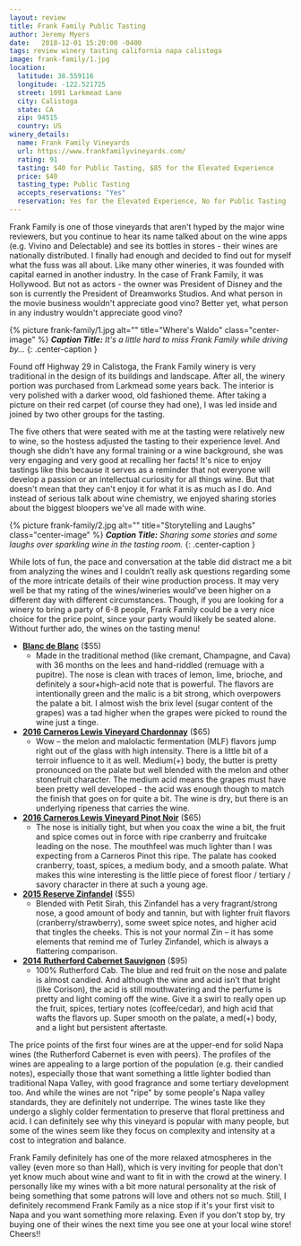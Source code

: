 ```yaml
---
layout: review
title: Frank Family Public Tasting
author: Jeremy Myers
date:   2018-12-01 15:20:00 -0400
tags: review winery tasting california napa calistoga
image: frank-family/1.jpg
location:
  latitude: 38.559116
  longitude: -122.521725
  street: 1091 Larkmead Lane
  city: Calistoga
  state: CA
  zip: 94515
  country: US
winery_details:
  name: Frank Family Vineyards
  url: https://www.frankfamilyvineyards.com/ 
  rating: 91
  tasting: $40 for Public Tasting, $85 for the Elevated Experience
  price: $40
  tasting_type: Public Tasting
  accepts_reservations: "Yes"
  reservation: Yes for the Elevated Experience, No for Public Tasting
---
```

Frank Family is one of those vineyards that aren't hyped by the major wine reviewers, but you continue to hear its name talked about on the wine apps (e.g. Vivino and Delectable) and see its bottles in stores - their wines are nationally distributed.  I finally had enough and decided to find out for myself what the fuss was all about.  Like many other wineries, it was founded with capital earned in another industry.  In the case of Frank Family, it was Hollywood.  But not as actors - the owner was President of Disney and the son is currently the President of Dreamworks Studios.  And what person in the movie business wouldn't appreciate good vino?  Better yet, what person in any industry wouldn't appreciate good vino?

{% picture frank-family/1.jpg alt="" title="Where's Waldo" class="center-image" %}
***Caption Title:*** *It's a little hard to miss Frank Family while driving by...*
{: .center-caption }

Found off Highway 29 in Calistoga, the Frank Family winery is very traditional in the design of its buildings and landscape.  After all, the winery portion was purchased from Larkmead some years back.  The interior is very polished with a darker wood, old fashioned theme.  After taking a picture on their red carpet (of course they had one), I was led inside and joined by two other groups for the tasting.  

The five others that were seated with me at the tasting were relatively new to wine, so the hostess adjusted the tasting to their experience level.  And though she didn't have any formal training or a wine background, she was very engaging and very good at recalling her facts!  It's nice to enjoy tastings like this because it serves as a reminder that not everyone will develop a passion or an intellectual curiosity for all things wine.  But that doesn't mean that they can't enjoy it for what it is as much as I do.  And instead of serious talk about wine chemistry, we enjoyed sharing stories about the biggest bloopers we've all made with wine.

{% picture frank-family/2.jpg alt="" title="Storytelling and Laughs" class="center-image" %}
***Caption Title:*** *Sharing some stories and some laughs over sparkling wine in the tasting room.*
{: .center-caption }

While lots of fun, the pace and conversation at the table did distract me a bit from analyzing the wines and I couldn’t really ask questions regarding some of the more intricate details of their wine production process.  It may very well be that my rating of the wines/wineries would've been higher on a different day with different circumstances.  Though, if you are looking for a winery to bring a party of 6-8 people, Frank Family could be a very nice choice for the price point, since your party would likely be seated alone.  Without further ado, the wines on the tasting menu!

* [**Blanc de Blanc**](https://www.frankfamilyvineyards.com/wine/bubbles/blanc-de-blancs13) ($55)
  * Made in the traditional method (like cremant, Champagne, and Cava) with 36 months on the lees and hand-riddled (remuage with a pupitre).  The nose is clean with traces of lemon, lime, brioche, and definitely a sour+high-acid note that is powerful.  The flavors are intentionally green and the malic is a bit strong, which overpowers the palate a bit.  I almost wish the brix level (sugar content of the grapes) was a tad higher when the grapes were picked to round the wine just a tinge.  
* [**2016 Carneros Lewis Vineyard Chardonnay**](https://www.frankfamilyvineyards.com/wine/reserve/lewis-vineyard-reserve-chardonnay) ($65)
  * Wow – the melon and malolactic fermentation (MLF) flavors jump right out of the glass with high intensity.  There is a little bit of a terroir influence to it as well.  Medium(+) body, the butter is pretty pronounced on the palate but well blended with the melon and other stonefruit character.  The medium acid means the grapes must have been pretty well developed - the acid was enough though to match the finish that goes on for quite a bit.  The wine is dry, but there is an underlying ripeness that carries the wine.  
* [**2016 Carneros Lewis Vineyard Pinot Noir**](https://www.frankfamilyvineyards.com/wine/reserve/lewis-vineyard-reserve-pinot-noir) ($65)
  * The nose is initially tight, but when you coax the wine a bit, the fruit and spice comes out in force with ripe cranberry and fruitcake leading on the nose.  The mouthfeel was much lighter than I was expecting from a Carneros Pinot this ripe.  The palate has cooked cranberry, toast, spices, a medium body, and a smooth palate.  What makes this wine interesting is the little piece of forest floor / tertiary / savory character in there at such a young age.
* [**2015 Reserve Zinfandel**](https://www.frankfamilyvineyards.com/wine/reserve/zinfandel-chiles-valley) ($55)
  * Blended with Petit Sirah, this Zinfandel has a very fragrant/strong nose, a good amount of body and tannin, but with lighter fruit flavors (cranberry/strawberry), some sweet spice notes, and higher acid that tingles the cheeks.  This is not your normal Zin – it has some elements that remind me of Turley Zinfandel, which is always a flattering comparison.
* [**2014 Rutherford Cabernet Sauvignon**](https://www.frankfamilyvineyards.com/wine/reserve/2014-rutherford-reserve-cabernet-sauvignon) ($95)
  * 100% Rutherford Cab.  The blue and red fruit on the nose and palate is almost candied.  And although the wine and acid isn't that bright (like Corison), the acid is still mouthwatering and the perfume is pretty and light coming off the wine.  Give it a swirl to really open up the fruit, spices, tertiary notes (coffee/cedar), and high acid that wafts the flavors up.  Super smooth on the palate, a med(+) body, and a light but persistent aftertaste.

The price points of the first four wines are at the upper-end for solid Napa wines (the Rutherford Cabernet is even with peers).  The profiles of the wines are appealing to a large portion of the population (e.g. their candied notes), especially those that want something a little lighter bodied than traditional Napa Valley, with good fragrance and some tertiary development too.  And while the wines are not "ripe" by some people's Napa valley standards, they are definitely not underripe.  The wines taste like they undergo a slighly colder fermentation to preserve that floral prettiness and acid.  I can definitely see why this vineyard is popular with many people, but some of the wines seem like they focus on complexity and intensity at a cost to integration and balance.

Frank Family definitely has one of the more relaxed atmospheres in the valley (even more so than Hall), which is very inviting for people that don't yet know much about wine and want to fit in with the crowd at the winery.  I personally like my wines with a bit more natural personality at the risk of being something that some patrons will love and others not so much.  Still, I definitely recommend Frank Family as a nice stop if it's your first visit to Napa and you want something more relaxing.  Even if you don't stop by, try buying one of their wines the next time you see one at your local wine store!  Cheers!!

